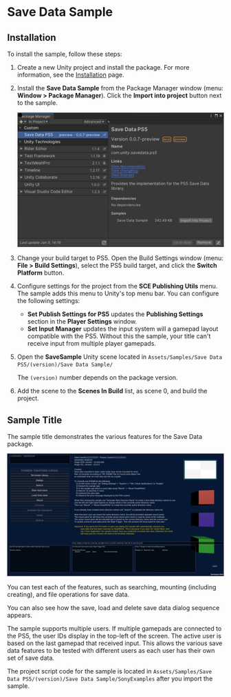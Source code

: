 
# Save Data Sample

## Installation

To install the sample, follow these steps:

1. Create a new Unity project and install the package. For more information, see the [Installation](Installation.md) page.

2. Install the __Save Data Sample__ from the Package Manager window (menu: **Window &gt; Package Manager**). Click the __Import into project__ button next to the sample.

   ![Package Manager](Images/Packman.png)

3. Change your build target to PS5. Open the Build Settings window (menu: **File &gt; Build Settings**), select the PS5 build target, and click the **Switch Platform** button.

4. Configure settings for the project from the __SCE Publishing Utils__ menu. The sample adds this menu to Unity's top menu bar. You can configure the following settings:
   * __Set Publish Settings for PS5__ updates the **Publishing Settings** section in the __Player Settings__ window. 
   * __Set Input Manager__ updates the input system will a gamepad layout compatible with the PS5. Without this the sample, your title can't receive input from multiple player gamepads.

5. Open the __SaveSample__ Unity scene located in `Assets/Samples/Save Data PS5/(version)/Save Data Sample/` 
   
   The `(version)` number depends on the package version.

6) Add the scene to the __Scenes In Build__ list, as scene 0, and build the project.

## Sample Title

The sample title demonstrates the various features for the Save Data package.

![Package Manager](Images/SampleTitle.png)
 
You can test each of the features, such as searching, mounting (including creating), and file operations for save data. 

You can also see how the save, load and delete save data dialog sequence appears. 

The sample supports multiple users. If multiple gamepads are connected to the PS5, the user IDs display in the top-left of the screen. The active user is based on the last gamepad that received input. This allows the various save data features to be tested with different users as each user has their own set of save data. 

The project script code for the sample is located in `Assets/Samples/Save Data PS5/(version)/Save Data Sample/SonyExamples` after you import the sample.
